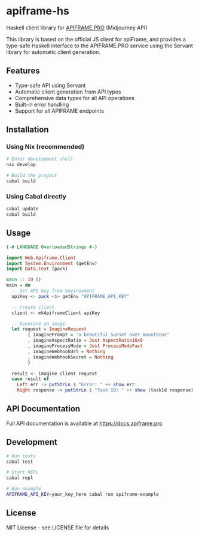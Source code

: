 # apiframe-hs

Haskell client library for [APIFRAME.PRO](https://apiframe.pro) (Midjourney API)

This library is based on the official JS client for apiFrame, and provides a type-safe Haskell interface to the APIFRAME.PRO service using the Servant library for automatic client generation.

## Features

- Type-safe API using Servant
- Automatic client generation from API types
- Comprehensive data types for all API operations
- Built-in error handling
- Support for all APIFRAME endpoints

## Installation

### Using Nix (recommended)

```bash
# Enter development shell
nix develop

# Build the project
cabal build
```

### Using Cabal directly

```bash
cabal update
cabal build
```

## Usage

```haskell
{-# LANGUAGE OverloadedStrings #-}

import Web.Apiframe.Client
import System.Environment (getEnv)
import Data.Text (pack)

main :: IO ()
main = do
  -- Get API key from environment
  apiKey <- pack <$> getEnv "APIFRAME_API_KEY"

  -- Create client
  client <- mkApiframeClient apiKey

  -- Generate an image
  let request = ImagineRequest
        { imaginePrompt = "a beautiful sunset over mountains"
        , imagineAspectRatio = Just AspectRatio16x9
        , imagineProcessMode = Just ProcessModeFast
        , imagineWebhookUrl = Nothing
        , imagineWebhookSecret = Nothing
        }

  result <- imagine client request
  case result of
    Left err -> putStrLn $ "Error: " ++ show err
    Right response -> putStrLn $ "Task ID: " ++ show (taskId response)
```

## API Documentation

Full API documentation is available at https://docs.apiframe.pro

## Development

```bash
# Run tests
cabal test

# Start REPL
cabal repl

# Run example
APIFRAME_API_KEY=your_key_here cabal run apiframe-example
```

## License

MIT License - see LICENSE file for details
